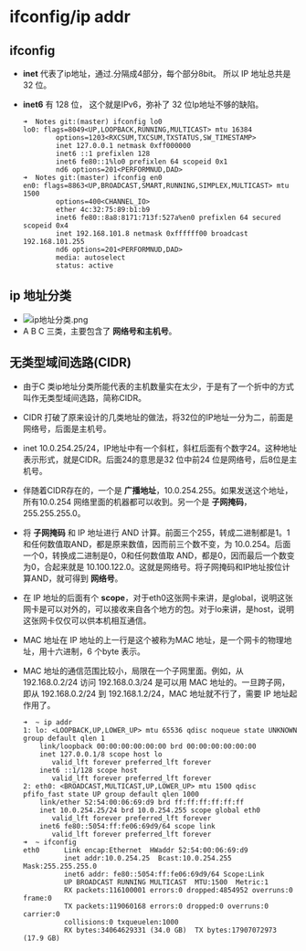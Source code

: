 # ifconfig/ip addr

## ifconfig 

* __inet__ 代表了ip地址，通过.分隔成4部分，每个部分8bit。 所以 IP 地址总共是 32 位。
* __inet6__ 有 128 位， 这个就是IPv6，弥补了 32 位Ip地址不够的缺陷。

  ```
  ➜  Notes git:(master) ifconfig lo0
  lo0: flags=8049<UP,LOOPBACK,RUNNING,MULTICAST> mtu 16384
          options=1203<RXCSUM,TXCSUM,TXSTATUS,SW_TIMESTAMP>
          inet 127.0.0.1 netmask 0xff000000
          inet6 ::1 prefixlen 128
          inet6 fe80::1%lo0 prefixlen 64 scopeid 0x1
          nd6 options=201<PERFORMNUD,DAD>
  ➜  Notes git:(master) ifconfig en0
  en0: flags=8863<UP,BROADCAST,SMART,RUNNING,SIMPLEX,MULTICAST> mtu 1500
          options=400<CHANNEL_IO>
          ether 4c:32:75:89:b1:b9
          inet6 fe80::8a8:8171:713f:527a%en0 prefixlen 64 secured scopeid 0x4
          inet 192.168.101.8 netmask 0xffffff00 broadcast 192.168.101.255
          nd6 options=201<PERFORMNUD,DAD>
          media: autoselect
          status: active
  ```

## ip 地址分类

* ![ip地址分类.png](https://i.loli.net/2021/03/15/OVPd7LiWRIz2JeZ.png)
* A B C 三类，主要包含了 __网络号和主机号__。

## 无类型域间选路(CIDR)

* 由于C 类ip地址分类所能代表的主机数量实在太少，于是有了一个折中的方式叫作无类型域间选路，简称CIDR。
* CIDR 打破了原来设计的几类地址的做法，将32位的IP地址一分为二，前面是网络号，后面是主机号。
* inet 10.0.254.25/24，IP地址中有一个斜杠，斜杠后面有个数字24。这种地址表示形式，就是CIDR。后面24的意思是32 位中前24 位是网络号，后8位是主机号。
* 伴随着CIDR存在的，一个是 __广播地址__，10.0.254.255。如果发送这个地址，所有10.0.254 网络里面的机器都可以收到。另一个是 __子网掩码__，255.255.255.0。
* 将 __子网掩码__ 和 IP 地址进行 AND 计算。前面三个255，转成二进制都是1。1和任何数值取AND，都是原来数值，因而前三个数不变，为 10.0.254。后面一个0，转换成二进制是0，0和任何数值取 AND，都是0，因而最后一个数变为0，合起来就是 10.100.122.0。这就是网络号。将子网掩码和IP地址按位计算AND，就可得到 __网络号__。
* 在 IP 地址的后面有个 __scope__，对于eth0这张网卡来讲，是global，说明这张网卡是可以对外的，可以接收来自各个地方的包。对于lo来讲，是host，说明这张网卡仅仅可以供本机相互通信。
* MAC 地址在 IP 地址的上一行是这个被称为MAC 地址，是一个网卡的物理地址，用十六进制，6 个byte 表示。
* MAC 地址的通信范围比较小，局限在一个子网里面。例如，从 192.168.0.2/24 访问 192.168.0.3/24 是可以用 MAC 地址的。一旦跨子网，即从 192.168.0.2/24 到 192.168.1.2/24，MAC 地址就不行了，需要 IP 地址起作用了。

  ```
  ➜  ~ ip addr
  1: lo: <LOOPBACK,UP,LOWER_UP> mtu 65536 qdisc noqueue state UNKNOWN group default qlen 1
      link/loopback 00:00:00:00:00:00 brd 00:00:00:00:00:00
      inet 127.0.0.1/8 scope host lo
         valid_lft forever preferred_lft forever
      inet6 ::1/128 scope host
         valid_lft forever preferred_lft forever
  2: eth0: <BROADCAST,MULTICAST,UP,LOWER_UP> mtu 1500 qdisc pfifo_fast state UP group default qlen 1000
      link/ether 52:54:00:06:69:d9 brd ff:ff:ff:ff:ff:ff
      inet 10.0.254.25/24 brd 10.0.254.255 scope global eth0
         valid_lft forever preferred_lft forever
      inet6 fe80::5054:ff:fe06:69d9/64 scope link
         valid_lft forever preferred_lft forever
  ➜  ~ ifconfig
  eth0      Link encap:Ethernet  HWaddr 52:54:00:06:69:d9
            inet addr:10.0.254.25  Bcast:10.0.254.255  Mask:255.255.255.0
            inet6 addr: fe80::5054:ff:fe06:69d9/64 Scope:Link
            UP BROADCAST RUNNING MULTICAST  MTU:1500  Metric:1
            RX packets:116100001 errors:0 dropped:4854952 overruns:0 frame:0
            TX packets:119060168 errors:0 dropped:0 overruns:0 carrier:0
            collisions:0 txqueuelen:1000
            RX bytes:34064629331 (34.0 GB)  TX bytes:17907072973 (17.9 GB)
  ```


